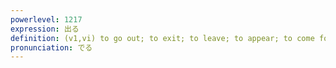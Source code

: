```yaml
---
powerlevel: 1217
expression: 出る
definition: (v1,vi) to go out; to exit; to leave; to appear; to come forth; to answer (the phone or door); (P)
pronunciation: でる
---
```

